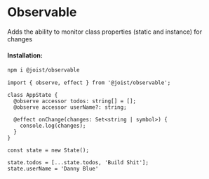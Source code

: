 # Observable

Adds the ability to monitor class properties (static and instance) for changes

#### Installation:

```BASH
npm i @joist/observable
```

```TS
import { observe, effect } from '@joist/observable';

class AppState {
  @observe accessor todos: string[] = [];
  @observe accessor userName?: string;

  @effect onChange(changes: Set<string | symbol>) {
    console.log(changes);
  }
}

const state = new State();

state.todos = [...state.todos, 'Build Shit'];
state.userName = 'Danny Blue'
```
